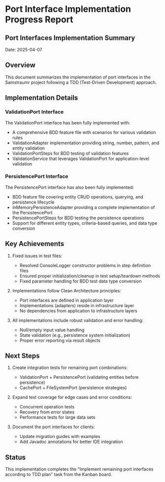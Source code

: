 # Port Interface Implementation Progress Report

## Port Interfaces Implementation Summary

Date: 2025-04-07

## Overview

This document summarizes the implementation of port interfaces in the Samstraumr project following a TDD (Test-Driven Development) approach.

## Implementation Details

### ValidationPort Interface

The ValidationPort interface has been fully implemented with:

- A comprehensive BDD feature file with scenarios for various validation rules
- ValidationAdapter implementation providing string, number, pattern, and entity validation
- ValidationPortSteps for BDD testing of validation features
- ValidationService that leverages ValidationPort for application-level validation

### PersistencePort Interface

The PersistencePort interface has also been fully implemented:

- BDD feature file covering entity CRUD operations, querying, and persistence lifecycle
- InMemoryPersistenceAdapter providing a complete implementation of the PersistencePort
- PersistencePortSteps for BDD testing the persistence operations
- Support for different entity types, criteria-based queries, and data type conversion

## Key Achievements

1. Fixed issues in test files:
   - Resolved ConsoleLogger constructor problems in step definition files
   - Ensured proper initialization/cleanup in test setup/teardown methods
   - Fixed parameter handling for BDD test data type conversion

2. Implementations follow Clean Architecture principles:
   - Port interfaces are defined in application layer
   - Implementations (adapters) reside in infrastructure layer
   - No dependencies from application to infrastructure layers

3. All implementations include robust validation and error handling:
   - Null/empty input value handling
   - State validation (e.g., persistence system initialization)
   - Proper error reporting via result objects

## Next Steps

1. Create integration tests for remaining port combinations:
   - ValidationPort + PersistencePort (validating entities before persistence)
   - CachePort + FileSystemPort (persistence strategies)

2. Expand test coverage for edge cases and error conditions:
   - Concurrent operation tests
   - Recovery from error states
   - Performance tests for large data sets

3. Document the port interfaces for clients:
   - Update migration guides with examples
   - Add Javadoc annotations for better IDE integration

## Status

This implementation completes the "Implement remaining port interfaces according to TDD plan" task from the Kanban board.
